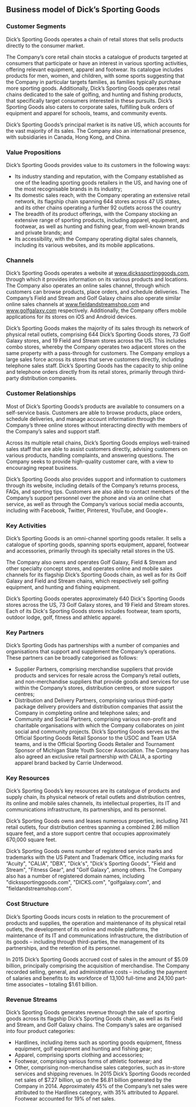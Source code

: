 Business model of Dick’s Sporting Goods
---------------------------------------

 ### Customer Segments

 Dick’s Sporting Goods operates a chain of retail stores that sells products directly to the consumer market.

 The Company’s core retail chain stocks a catalogue of products targeted at consumers that participate or have an interest in various sporting activities, offering relevant equipment, apparel and footwear. Its catalogue includes products for men, women, and children, with some sports suggesting that the Company in particular targets families, as families typically purchase more sporting goods. Additionally, Dick’s Sporting Goods operates retail chains dedicated to the sale of golfing, and hunting and fishing products, that specifically target consumers interested in these pursuits. Dick’s Sporting Goods also caters to corporate sales, fulfilling bulk orders of equipment and apparel for schools, teams, and community events.

 Dick’s Sporting Goods’s principal market is its native US, which accounts for the vast majority of its sales. The Company also an international presence, with subsidiaries in Canada, Hong Kong, and China.

 ### Value Propositions

 Dick’s Sporting Goods provides value to its customers in the following ways:

  * Its industry standing and reputation, with the Company established as one of the leading sporting goods retailers in the US, and having one of the most recognisable brands in its industry;
 * Its domestic sales reach, with the Company operating an extensive retail network, its flagship chain spanning 644 stores across 47 US states, and its other chains operating a further 92 outlets across the country
 * The breadth of its product offerings, with the Company stocking an extensive range of sporting products, including apparel, equipment, and footwear, as well as hunting and fishing gear, from well-known brands and private brands; and
 * Its accessibility, with the Company operating digital sales channels, including its various websites, and its mobile applications.
  ### Channels

 Dick’s Sporting Goods operates a website at www.dickssportinggoods.com, through which it provides information on its various products and locations. The Company also operates an online sales channel, through which customers can browse products, place orders, and schedule deliveries. The Company’s Field and Stream and Golf Galaxy chains also operate similar online sales channels at www.fieldandstreamshop.com and www.golfgalaxy.com respectively. Additionally, the Company offers mobile applications for its stores on iOS and Android devices.

 Dick’s Sporting Goods makes the majority of its sales through its network of physical retail outlets, comprising 644 Dick’s Sporting Goods stores, 73 Golf Galaxy stores, and 19 Field and Stream stores across the US. This includes combo stores, whereby the Company operates two adjacent stores on the same property with a pass-through for customers. The Company employs a large sales force across its stores that serve customers directly, including telephone sales staff. Dick’s Sporting Goods has the capacity to ship online and telephone orders directly from its retail stores, primarily through third-party distribution companies.

 ### Customer Relationships

 Most of Dick’s Sporting Goods’s products are available to consumers on a self-service basis. Customers are able to browse products, place orders, schedule deliveries, and manage account information through the Company’s three online stores without interacting directly with members of the Company’s sales and support staff.

 Across its multiple retail chains, Dick’s Sporting Goods employs well-trained sales staff that are able to assist customers directly, advising customers on various products, handling complaints, and answering questions. The Company seeks to provide high-quality customer care, with a view to encouraging repeat business.

 Dick’s Sporting Goods also provides support and information to customers through its website, including details of the Company’s returns process, FAQs, and sporting tips. Customers are also able to contact members of the Company’s support personnel over the phone and via an online chat service, as well as through the Company’s various social media accounts, including with Facebook, Twitter, Pinterest, YouTube, and Google+.

 ### Key Activities

 Dick’s Sporting Goods is an omni-channel sporting goods retailer. It sells a catalogue of sporting goods, spanning sports equipment, apparel, footwear and accessories, primarily through its specialty retail stores in the US.

 The Company also owns and operates Golf Galaxy, Field & Stream and other specialty concept stores, and operates online and mobile sales channels for its flagship Dick’s Sporting Goods chain, as well as for its Golf Galaxy and Field and Stream chains, which respectively sell golfing equipment, and hunting and fishing equipment.

 Dick’s Sporting Goods operates approximately 640 Dick's Sporting Goods stores across the US, 73 Golf Galaxy stores, and 19 Field and Stream stores. Each of its Dick's Sporting Goods stores includes footwear, team sports, outdoor lodge, golf, fitness and athletic apparel.

 ### Key Partners

 Dick’s Sporting Gods has partnerships with a number of companies and organisations that support and supplement the Company’s operations. These partners can be broadly categorised as follows:

  * Supplier Partners, comprising merchandise suppliers that provide products and services for resale across the Company’s retail outlets, and non-merchandise suppliers that provide goods and services for use within the Company’s stores, distribution centres, or store support centres;
 * Distribution and Delivery Partners, comprising various third-party package delivery providers and distribution companies that assist the Company in completing online and telephone sales; and
 * Community and Social Partners, comprising various non-profit and charitable organisations with which the Company collaborates on joint social and community projects.
  Dick’s Sporting Goods serves as the Official Sporting Goods Retail Sponsor to the USOC and Team USA teams, and is the Official Sporting Goods Retailer and Tournament Sponsor of Michigan State Youth Soccer Association. The Company has also agreed an exclusive retail partnership with CALIA, a sporting apparel brand backed by Carrie Underwood.

 ### Key Resources

 Dick’s Sporting Goods’s key resources are its catalogue of products and supply chain, its physical network of retail outlets and distribution centres, its online and mobile sales channels, its intellectual properties, its IT and communications infrastructure, its partnerships, and its personnel.

 Dick’s Sporting Goods owns and leases numerous properties, including 741 retail outlets, four distribution centres spanning a combined 2.86 million square feet, and a store support centre that occupies approximately 670,000 square feet.

 Dick’s Sporting Goods owns number of registered service marks and trademarks with the US Patent and Trademark Office, including marks for “Acuity", "CALIA", "DBX", "Dick's", "Dick's Sporting Goods", "Field and Stream", "Fitness Gear", and "Golf Galaxy", among others. The Company also has a number of registered domain names, including "dickssportinggoods.com", "DICKS.com", "golfgalaxy.com", and "fieldandstreamshop.com".

 ### Cost Structure

 Dick’s Sporting Goods incurs costs in relation to the procurement of products and supplies, the operation and maintenance of its physical retail outlets, the development of its online and mobile platforms, the maintenance of its IT and communications infrastructure, the distribution of its goods – including through third-parties, the management of its partnerships, and the retention of its personnel.

 In 2015 Dick’s Sporting Goods accrued cost of sales in the amount of $5.09 billion, principally comprising the acquisition of merchandise. The Company recorded selling, general, and administrative costs – including the payment of salaries and benefits to its workforce of 13,100 full-time and 24,100 part-time associates – totaling $1.61 billion.

 ### Revenue Streams

 Dick’s Sporting Goods generates revenue through the sale of sporting goods across its flagship Dick’s Sporting Goods chain, as well as its Field and Stream, and Golf Galaxy chains. The Company’s sales are organised into four product categories:

  * Hardlines, including items such as sporting goods equipment, fitness equipment, golf equipment and hunting and fishing gear;
 * Apparel, comprising sports clothing and accessories;
 * Footwear, comprising various forms of athletic footwear; and
 * Other, comprising non-merchandise sales categories, such as in-store services and shipping revenues.
  In 2015 Dick’s Sporting Goods recorded net sales of $7.27 billion, up on the $6.81 billion generated by the Company in 2014. Approximately 45% of the Company’s net sales were attributed to the Hardlines category, with 35% attributed to Apparel. Footwear accounted for 19% of net sales.